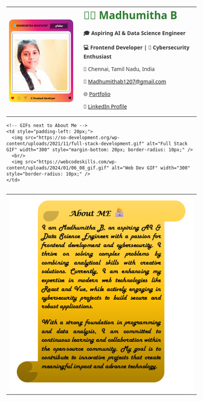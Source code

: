 <!-- Profile section in table layout -->
<table>
  <tr>
    <td>
      <img src="https://github.com/Madhu1207-coder/Madhumitha-B/blob/main/Profile.gif" alt="Madhumitha Boopathy Instagram Style" width="300" style="border-radius: 10px;" />
    </td>
    <td style="vertical-align: top; padding-left: 20px; font-family: 'Segoe UI', Tahoma, Geneva, Verdana, sans-serif; color: #333;">
      <h1 style="margin-top: 0; color:#2E7D32;">👩‍💻 Madhumitha B</h1>
      <p><strong>🎓 Aspiring AI & Data Science Engineer</strong></p>
      <p><strong>💻 Frontend Developer | 🔐 Cybersecurity Enthusiast</strong></p>
      <p>📍 Chennai, Tamil Nadu, India</p>
      <p>📧 <a href="mailto:Madhumithab1207@gmail.com">Madhumithab1207@gmail.com</a></p>
      <p>🌐 <a href="https://sites.google.com/view/madhumitha-b/project-page" target="_blank">Portfolio</a></p>
      <p>🔗 <a href="https://www.linkedin.com/in/madhumitha-b-a545a525b?utm_source=share&utm_campaign=share_via&utm_content=profile&utm_medium=android_app">LinkedIn Profile</a></p>
    </td>
  </tr>
</table>

<!-- About Me and GIFs in same row -->
<table style="margin-top: 30px;">
  <tr>
    <!-- About Me Scroll Image -->
    <td>
      <img src="https://github.com/Madhu1207-coder/Madhumitha-B/blob/main/about%20me%20image.png" alt="About Me Scroll" width="500" style="border-radius: 10px;" />
    </td>

    <!-- GIFs next to About Me -->
    <td style="padding-left: 20px;">
      <img src="https://so-development.org/wp-content/uploads/2021/11/full-stack-development.gif" alt="Full Stack GIF" width="300" style="margin-bottom: 20px; border-radius: 10px;" />
      <br/>
      <img src="https://webcodeskills.com/wp-content/uploads/2024/01/06_08_gif.gif" alt="Web Dev GIF" width="300" style="border-radius: 10px;" />
    </td>
  </tr>
</table>

